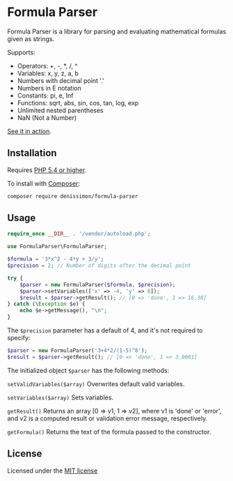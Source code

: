Formula Parser
==============

Formula Parser is a library for parsing and evaluating mathematical formulas given as strings.

Supports:

* Operators: +, -, *, /, ^
* Variables: x, y, z, a, b
* Numbers with decimal point '.'
* Numbers in E notation
* Constants: pi, e, Inf
* Functions: sqrt, abs, sin, cos, tan, log, exp
* Unlimited nested parentheses
* NaN (Not a Number)

[See it in action](http://formulaparser.denissimon.me).

Installation
------------

Requires [PHP 5.4 or higher](http://php.net).

To install with [Composer](https://getcomposer.org):

``` sh
composer require denissimon/formula-parser
```

Usage
-----

``` php
require_once __DIR__ . '/vendor/autoload.php';

use FormulaParser\FormulaParser;

$formula = '3*x^2 - 4*y + 3/y';
$precision = 2; // Number of digits after the decimal point

try {
    $parser = new FormulaParser($formula, $precision);
    $parser->setVariables(['x' => -4, 'y' => 8]);
    $result = $parser->getResult(); // [0 => 'done', 1 => 16.38]
} catch (\Exception $e) {
    echo $e->getMessage(), "\n";
}
```

The `$precision` parameter has a default of 4, and it's not required to specify:

``` php
$parser = new FormulaParser('3+4*2/(1-5)^8');
$result = $parser->getResult(); // [0 => 'done', 1 => 3.0001]
```

The initialized object `$parser` has the following methods:

`setValidVariables($array)` Overwrites default valid variables.

`setVariables($array)` Sets variables.

`getResult()` Returns an array [0 => v1, 1 => v2], where v1 is 'done' or 'error', and v2 is a computed result or validation error message, respectively.

`getFormula()` Returns the text of the formula passed to the constructor.

License
-------

Licensed under the [MIT license](https://github.com/denissimon/formula-parser/blob/master/LICENSE)
